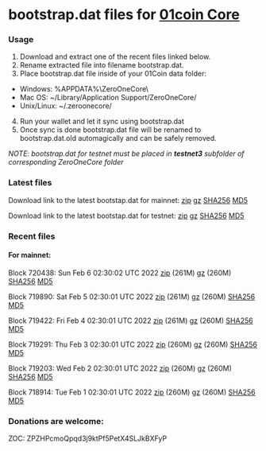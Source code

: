 # bootstrap.dat files for [01coin Core](https://01coin.io)

### Usage

1. Download and extract one of the recent files linked below.
2. Rename extracted file into filename bootstrap.dat.
3. Place bootstrap.dat file inside of your 01Coin data folder:
 - Windows: %APPDATA%\ZeroOneCore\
 - Mac OS: ~/Library/Application Support/ZeroOneCore/
 - Unix/Linux: ~/.zeroonecore/
4. Run your wallet and let it sync using bootstrap.dat
5. Once sync is done bootstrap.dat file will be renamed to bootstrap.dat.old automagically and can be safely removed.

_NOTE: bootstrap.dat for testnet must be placed in **testnet3** subfolder of corresponding ZeroOneCore folder_

### Latest files
Download link to the latest bootstap.dat for mainnet: [zip](https://files.01coin.io/mainnet/bootstrap.dat.zip) [gz](https://files.01coin.io/mainnet/bootstrap.dat.tar.gz) [SHA256](https://files.01coin.io/mainnet/sha256.txt) [MD5](https://files.01coin.io/mainnet/md5.txt)

Download link to the latest bootstap.dat for testnet: [zip](https://files.01coin.io/testnet/bootstrap.dat.zip) [gz](https://files.01coin.io/testnet/bootstrap.dat.tar.gz) [SHA256](https://files.01coin.io/testnet/sha256.txt) [MD5](https://files.01coin.io/testnet/md5.txt)

### Recent files

#### For mainnet:

Block 720438: Sun Feb  6 02:30:02 UTC 2022 [zip](https://files.01coin.io/mainnet/2022-02-06/bootstrap.dat.zip) (261M) [gz](https://files.01coin.io/mainnet/2022-02-06/bootstrap.dat.tar.gz) (260M) [SHA256](https://files.01coin.io/mainnet/2022-02-06/sha256.txt) [MD5](https://files.01coin.io/mainnet/2022-02-06/md5.txt)

Block 719890: Sat Feb  5 02:30:01 UTC 2022 [zip](https://files.01coin.io/mainnet/2022-02-05/bootstrap.dat.zip) (261M) [gz](https://files.01coin.io/mainnet/2022-02-05/bootstrap.dat.tar.gz) (260M) [SHA256](https://files.01coin.io/mainnet/2022-02-05/sha256.txt) [MD5](https://files.01coin.io/mainnet/2022-02-05/md5.txt)

Block 719422: Fri Feb  4 02:30:01 UTC 2022 [zip](https://files.01coin.io/mainnet/2022-02-04/bootstrap.dat.zip) (261M) [gz](https://files.01coin.io/mainnet/2022-02-04/bootstrap.dat.tar.gz) (260M) [SHA256](https://files.01coin.io/mainnet/2022-02-04/sha256.txt) [MD5](https://files.01coin.io/mainnet/2022-02-04/md5.txt)

Block 719291: Thu Feb  3 02:30:01 UTC 2022 [zip](https://files.01coin.io/mainnet/2022-02-03/bootstrap.dat.zip) (260M) [gz](https://files.01coin.io/mainnet/2022-02-03/bootstrap.dat.tar.gz) (260M) [SHA256](https://files.01coin.io/mainnet/2022-02-03/sha256.txt) [MD5](https://files.01coin.io/mainnet/2022-02-03/md5.txt)

Block 719203: Wed Feb  2 02:30:01 UTC 2022 [zip](https://files.01coin.io/mainnet/2022-02-02/bootstrap.dat.zip) (260M) [gz](https://files.01coin.io/mainnet/2022-02-02/bootstrap.dat.tar.gz) (260M) [SHA256](https://files.01coin.io/mainnet/2022-02-02/sha256.txt) [MD5](https://files.01coin.io/mainnet/2022-02-02/md5.txt)

Block 718914: Tue Feb  1 02:30:01 UTC 2022 [zip](https://files.01coin.io/mainnet/2022-02-01/bootstrap.dat.zip) (260M) [gz](https://files.01coin.io/mainnet/2022-02-01/bootstrap.dat.tar.gz) (260M) [SHA256](https://files.01coin.io/mainnet/2022-02-01/sha256.txt) [MD5](https://files.01coin.io/mainnet/2022-02-01/md5.txt)


### Donations are welcome:

ZOC: ZPZHPcmoQpqd3j9ktPf5PetX4SLJkBXFyP
